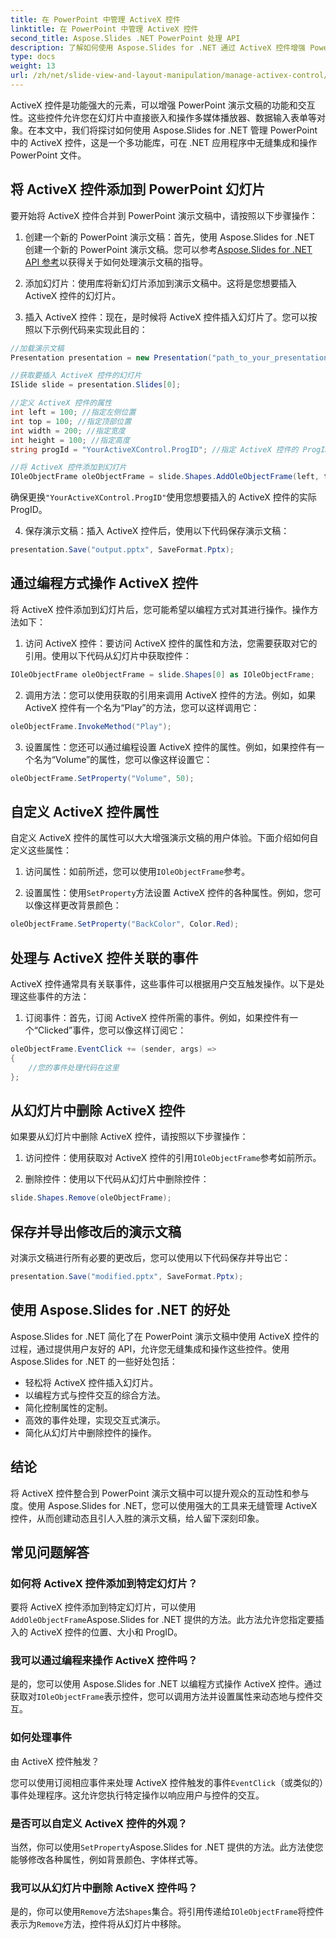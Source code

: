 ```yaml
---
title: 在 PowerPoint 中管理 ActiveX 控件
linktitle: 在 PowerPoint 中管理 ActiveX 控件
second_title: Aspose.Slides .NET PowerPoint 处理 API
description: 了解如何使用 Aspose.Slides for .NET 通过 ActiveX 控件增强 PowerPoint 演示文稿。我们的分步指南涵盖插入、操作、自定义、事件处理等。
type: docs
weight: 13
url: /zh/net/slide-view-and-layout-manipulation/manage-activex-control/
---
```

ActiveX 控件是功能强大的元素，可以增强 PowerPoint 演示文稿的功能和交互性。这些控件允许您在幻灯片中直接嵌入和操作多媒体播放器、数据输入表单等对象。在本文中，我们将探讨如何使用 Aspose.Slides for .NET 管理 PowerPoint 中的 ActiveX 控件，这是一个多功能库，可在 .NET 应用程序中无缝集成和操作 PowerPoint 文件。

## 将 ActiveX 控件添加到 PowerPoint 幻灯片

要开始将 ActiveX 控件合并到 PowerPoint 演示文稿中，请按照以下步骤操作：

1. 创建一个新的 PowerPoint 演示文稿：首先，使用 Aspose.Slides for .NET 创建一个新的 PowerPoint 演示文稿。您可以参考[Aspose.Slides for .NET API 参考](https://reference.aspose.com/slides/net/)以获得关于如何处理演示文稿的指导。

2. 添加幻灯片：使用库将新幻灯片添加到演示文稿中。这将是您想要插入 ActiveX 控件的幻灯片。

3. 插入 ActiveX 控件：现在，是时候将 ActiveX 控件插入幻灯片了。您可以按照以下示例代码来实现此目的：

```csharp
//加载演示文稿
Presentation presentation = new Presentation("path_to_your_presentation.pptx");

//获取要插入 ActiveX 控件的幻灯片
ISlide slide = presentation.Slides[0];

//定义 ActiveX 控件的属性
int left = 100; //指定左侧位置
int top = 100; //指定顶部位置
int width = 200; //指定宽度
int height = 100; //指定高度
string progId = "YourActiveXControl.ProgID"; //指定 ActiveX 控件的 ProgID

//将 ActiveX 控件添加到幻灯片
IOleObjectFrame oleObjectFrame = slide.Shapes.AddOleObjectFrame(left, top, width, height, progId);
```

确保更换`"YourActiveXControl.ProgID"`使用您想要插入的 ActiveX 控件的实际 ProgID。

4. 保存演示文稿：插入 ActiveX 控件后，使用以下代码保存演示文稿：

```csharp
presentation.Save("output.pptx", SaveFormat.Pptx);
```

## 通过编程方式操作 ActiveX 控件

将 ActiveX 控件添加到幻灯片后，您可能希望以编程方式对其进行操作。操作方法如下：

1. 访问 ActiveX 控件：要访问 ActiveX 控件的属性和方法，您需要获取对它的引用。使用以下代码从幻灯片中获取控件：

```csharp
IOleObjectFrame oleObjectFrame = slide.Shapes[0] as IOleObjectFrame;
```

2. 调用方法：您可以使用获取的引用来调用 ActiveX 控件的方法。例如，如果 ActiveX 控件有一个名为“Play”的方法，您可以这样调用它：

```csharp
oleObjectFrame.InvokeMethod("Play");
```

3. 设置属性：您还可以通过编程设置 ActiveX 控件的属性。例如，如果控件有一个名为“Volume”的属性，您可以像这样设置它：

```csharp
oleObjectFrame.SetProperty("Volume", 50);
```

## 自定义 ActiveX 控件属性

自定义 ActiveX 控件的属性可以大大增强演示文稿的用户体验。下面介绍如何自定义这些属性：

1. 访问属性：如前所述，您可以使用`IOleObjectFrame`参考。

2. 设置属性：使用`SetProperty`方法设置 ActiveX 控件的各种属性。例如，您可以像这样更改背景颜色：

```csharp
oleObjectFrame.SetProperty("BackColor", Color.Red);
```

## 处理与 ActiveX 控件关联的事件

ActiveX 控件通常具有关联事件，这些事件可以根据用户交互触发操作。以下是处理这些事件的方法：

1. 订阅事件：首先，订阅 ActiveX 控件所需的事件。例如，如果控件有一个“Clicked”事件，您可以像这样订阅它：

```csharp
oleObjectFrame.EventClick += (sender, args) =>
{
    //您的事件处理代码在这里
};
```

## 从幻灯片中删除 ActiveX 控件

如果要从幻灯片中删除 ActiveX 控件，请按照以下步骤操作：

1. 访问控件：使用获取对 ActiveX 控件的引用`IOleObjectFrame`参考如前所示。

2. 删除控件：使用以下代码从幻灯片中删除控件：

```csharp
slide.Shapes.Remove(oleObjectFrame);
```

## 保存并导出修改后的演示文稿

对演示文稿进行所有必要的更改后，您可以使用以下代码保存并导出它：

```csharp
presentation.Save("modified.pptx", SaveFormat.Pptx);
```

## 使用 Aspose.Slides for .NET 的好处

Aspose.Slides for .NET 简化了在 PowerPoint 演示文稿中使用 ActiveX 控件的过程，通过提供用户友好的 API，允许您无缝集成和操作这些控件。使用 Aspose.Slides for .NET 的一些好处包括：

- 轻松将 ActiveX 控件插入幻灯片。
- 以编程方式与控件交互的综合方法。
- 简化控制属性的定制。
- 高效的事件处理，实现交互式演示。
- 简化从幻灯片中删除控件的操作。

## 结论

将 ActiveX 控件整合到 PowerPoint 演示文稿中可以提升观众的互动性和参与度。使用 Aspose.Slides for .NET，您可以使用强大的工具来无缝管理 ActiveX 控件，从而创建动态且引人入胜的演示文稿，给人留下深刻印象。

## 常见问题解答

### 如何将 ActiveX 控件添加到特定幻灯片？

要将 ActiveX 控件添加到特定幻灯片，可以使用`AddOleObjectFrame`Aspose.Slides for .NET 提供的方法。此方法允许您指定要插入的 ActiveX 控件的位置、大小和 ProgID。

### 我可以通过编程来操作 ActiveX 控件吗？

是的，您可以使用 Aspose.Slides for .NET 以编程方式操作 ActiveX 控件。通过获取对`IOleObjectFrame`表示控件，您可以调用方法并设置属性来动态地与控件交互。

### 如何处理事件

 由 ActiveX 控件触发？

您可以使用订阅相应事件来处理 ActiveX 控件触发的事件`EventClick`（或类似的）事件处理程序。这允许您执行特定操作以响应用户与控件的交互。

### 是否可以自定义 ActiveX 控件的外观？

当然，你可以使用`SetProperty`Aspose.Slides for .NET 提供的方法。此方法使您能够修改各种属性，例如背景颜色、字体样式等。

### 我可以从幻灯片中删除 ActiveX 控件吗？

是的，你可以使用`Remove`方法`Shapes`集合。将引用传递给`IOleObjectFrame`将控件表示为`Remove`方法，控件将从幻灯片中移除。